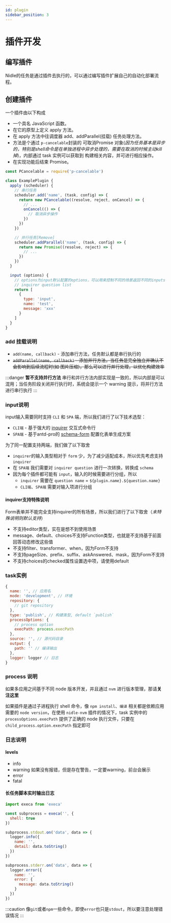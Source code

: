 ```yaml
---
id: plugin
sidebar_position: 3
---
```


# 插件开发
## 编写插件
Nidle的任务是通过插件去执行的，可以通过编写插件扩展自己的自动化部署流程。

## 创建插件
一个插件由以下构成

* 一个具名 JavaScript 函数。
* 在它的原型上定义 apply 方法。
* 在 apply 方法中往调度器 add、addParallel(挂载) 任务处理方法。
* 方法是个通过 `p-cancelable`封装的 可取消Promise 对象(*因为任务基本是异步的，特别是shell命令是在单独进程中异步处理的，需要在取消的时候主动kill掉*)，内部通过 task 实例可以获取到 构建相关内容，并可进行相应操作。
* 在实现功能后结束 Promise。

```javascript
const PCancelable = require('p-cancelable')

class ExamplePlugin {
  apply (scheduler) {
    // 串行任务
    scheduler.add('name', (task, config) => {
      return new PCancelable((resolve, reject, onCancel) => {
        // ... 
        onCancel(() => {
          // 取消异步操作
        })
      })
    })

    // 并行任务[Remove]
    scheduler.addParallel('name', (task, config) => {
      return new Promise((resolve, reject) => {
        // ...  
      })
    })
  }

  input (options) {
    // options为input默认配置的options，可以用来控制不同的场景返回不同的inputs
    // inquirer question list
    return [
      {
        type: 'input',
        name: 'test',
        message: 'xxx'
      }
    ]
  }
}
```

### add 挂载说明
* `add(name, callback)` - 添加串行方法，任务默认都是串行执行的
* ~~`addParallel(name, callback)` - 添加并行方法，当任务是完全独立并确认不会影响到后续流程时(如 图片压缩)，那么可以进行并行处理，以优化构建效率~~

:::danger
**暂不支持并行方法** 串行和并行方法内部实现是一致的，所以内部是可以混用；当任务阶段关闭并行执行时，系统会提示一个 warning 提示，将并行方法进行串行执行
:::

### input说明
input输入需要同时支持 `CLI` 和 `SPA` 端，所以我们进行了以下技术选型：
* `CLI端` - 基于强大的 [inquirer](https://www.npmjs.com/package/inquirer) 交互式命令行
* `SPA端` - 基于antd-pro的 [schema-form](https://procomponents.ant.design/components/schema-form) 配置化表单生成方案

为了同一配置支持两端，我们做了以下取舍
* `inquirer`的输入类型相对于 `form` 少，为了减少适配成本，所以优先考虑支持 `inquirer`
* 在 `SPA端` 我们需要对 `inquirer question` 进行一次转换，转换成 `schema`
* 因为每个插件都可能有 `input`，输入的时候需要进行分组，所以
  * `inquirer` 需要在 `question name` = `${plugin.name}.${question.name}`
  * `CLI端`、`SPA端` 需要对输入项进行分组

#### inquirer支持特殊说明
Form表单并不能完全支持inquirer的所有场景，所以我们进行了以下取舍（*未特殊说明则默认支持*）

* 不支持editor类型，实在是想不到使用场景
* message、default、choices不支持Function类型，也就是不支持基于前面回答动态修改这些值
* 不支持filter、transformer、when，因为Form不支持
* 不支持pageSize、prefix、suffix、askAnswered、mask，因为Form不支持
* 不支持choices的checked属性设置选中项，请使用default

### task实例
```js
{
  name: '', // 应用名
  mode: 'development', // 环境
  repository: {
    // git repository
  },
  type: 'publish', // 构建类型, default `publish`
  processOptions: {
    // process option
    execPath: process.execPath
  },
  source: '', // 源代码目录
  output: {
    path: '' // 编译输出
  },
  logger: logger // 日志
}
```

### process 说明
如果多应用之间基于不同 node 版本开发，并且通过 `nvm` 进行版本管理，那请**关注这里**

如果插件是通过子进程执行 shell 命令，像 `npm install`、`编译` 相关都是依赖应用需要的 `node version`，在使用 `nidle-nvm` 插件的情况下，task 实例中的 `processOptions.execPath` 提供了正确的 node 执行文件，只要在 `child_process.option.execPath` 指定即可

### 日志说明
#### levels
* info
* warning
如果没有报错，但是存在警告，一定要warning，前台会展示
* error
* fatal

#### 长任务脚本实时输出日志
```js
import execa from 'execa'

const subprocess = execa('', {
  shell: true
})

subprocess.stdout.on('data', data => {
  logger.info({
    name: '',
    detail: data.toString()
  })
})

subprocess.stderr.on('data', data => {
  logger.error({
    name: '',
    error: {
      message: data.toString()
    }
  })
})
```

:::caution
像`git`或者`npm`一些命令，即使`error`也只是`stdout`，所以要注意处理错误情况
:::
